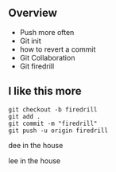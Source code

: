 ## Overview
* Push more often
* Git init
* how to revert a commit
* Git Collaboration
* Git firedrill



## I like this more
```
git checkout -b firedrill
git add .
git commit -m "firedrill"
git push -u origin firedrill
```

dee in the house


lee in the house